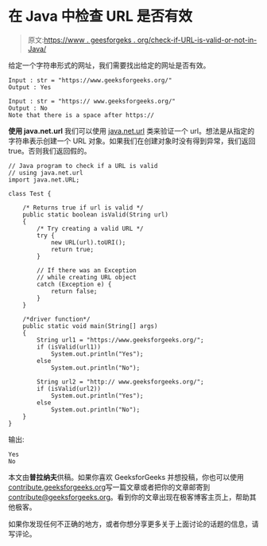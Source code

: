# 在 Java 中检查 URL 是否有效

> 原文:[https://www . geesforgeks . org/check-if-URL-is-valid-or-not-in-Java/](https://www.geeksforgeeks.org/check-if-url-is-valid-or-not-in-java/)

给定一个字符串形式的网址，我们需要找出给定的网址是否有效。

```
Input : str = "https://www.geeksforgeeks.org/"
Output : Yes

Input : str = "https:// www.geeksforgeeks.org/"
Output : No
Note that there is a space after https://

```

**使用 java.net.url**
我们可以使用 [java.net.url](https://www.geeksforgeeks.org/url-class-java-examples/) 类来验证一个 url。想法是从指定的字符串表示创建一个 URL 对象。如果我们在创建对象时没有得到异常，我们返回 true。否则我们返回假的。

```
// Java program to check if a URL is valid 
// using java.net.url
import java.net.URL;

class Test {

    /* Returns true if url is valid */
    public static boolean isValid(String url)
    {
        /* Try creating a valid URL */
        try {
            new URL(url).toURI();
            return true;
        }

        // If there was an Exception
        // while creating URL object
        catch (Exception e) {
            return false;
        }
    }

    /*driver function*/    
    public static void main(String[] args)
    {
        String url1 = "https://www.geeksforgeeks.org/";
        if (isValid(url1)) 
            System.out.println("Yes");
        else
            System.out.println("No");     

        String url2 = "http:// www.geeksforgeeks.org/";
        if (isValid(url2)) 
            System.out.println("Yes");
        else
            System.out.println("No");                
    }
}
```

输出:

```
Yes
No

```

本文由**普拉纳夫**供稿。如果你喜欢 GeeksforGeeks 并想投稿，你也可以使用[contribute.geeksforgeeks.org](http://www.contribute.geeksforgeeks.org)写一篇文章或者把你的文章邮寄到 contribute@geeksforgeeks.org。看到你的文章出现在极客博客主页上，帮助其他极客。

如果你发现任何不正确的地方，或者你想分享更多关于上面讨论的话题的信息，请写评论。